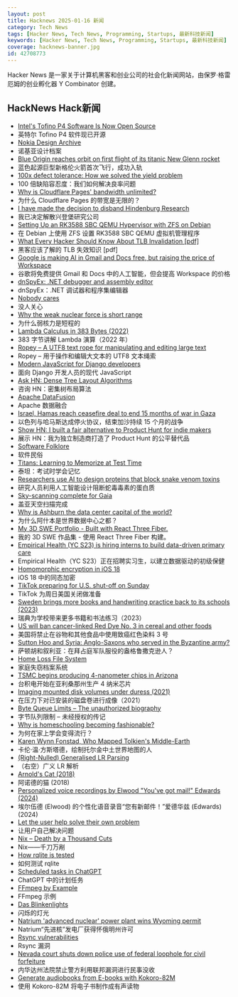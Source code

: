 ```yaml
---
layout: post
title: Hacknews 2025-01-16 新闻
category: Tech News
tags: [Hacker News, Tech News, Programming, Startups, 最新科技新闻]
keywords: [Hacker News, Tech News, Programming, Startups, 最新科技新闻]
coverage: hacknews-banner.jpg
id: 42708773
---
```


Hacker News 是一家关于计算机黑客和创业公司的社会化新闻网站，由保罗·格雷厄姆的创业孵化器 Y Combinator 创建。

## HackNews Hack新闻

- [Intel's Tofino P4 Software Is Now Open Source](https://p4.org/intels-tofino-p4-software-is-now-open-source/)
- 英特尔 Tofino P4 软件现已开源
- [Nokia Design Archive](https://nokiadesignarchive.aalto.fi)
- 诺基亚设计档案
- [Blue Origin reaches orbit on first flight of its titanic New Glenn rocket](https://arstechnica.com/space/2025/01/blue-origin-reaches-orbit-on-first-flight-of-its-titanic-new-glenn-rocket/)
- 蓝色起源巨型新格伦火箭首次飞行，成功入轨
- [100x defect tolerance: How we solved the yield problem](https://cerebras.ai/blog/100x-defect-tolerance-how-cerebras-solved-the-yield-problem)
- 100 倍缺陷容忍度：我们如何解决良率问题
- [Why is Cloudflare Pages' bandwidth unlimited?](https://mattsayar.com/why-does-cloudflare-pages-have-such-a-generous-free-tier/)
- 为什么 Cloudflare Pages 的带宽是无限的？
- [I have made the decision to disband Hindenburg Research](https://hindenburgresearch.com/gratitude/)
- 我已决定解散兴登堡研究公司
- [Setting Up an RK3588 SBC QEMU Hypervisor with ZFS on Debian](https://blog.kumio.org/posts/2025/01/bananapim7-hvm.html)
- 在 Debian 上使用 ZFS 设置 RK3588 SBC QEMU 虚拟机管理程序
- [What Every Hacker Should Know About TLB Invalidation [pdf]](https://grsecurity.net/h2hc_2024_what_every_hacker_should_know_TLB_invalidation.pdf)
- 黑客应该了解的 TLB 失效知识 [pdf]
- [Google is making AI in Gmail and Docs free, but raising the price of Workspace](https://www.theverge.com/2025/1/15/24343794/google-workspace-ai-features-free)
- 谷歌将免费提供 Gmail 和 Docs 中的人工智能，但会提高 Workspace 的价格
- [dnSpyEx: .NET debugger and assembly editor](https://github.com/dnSpyEx/dnSpy)
- dnSpyEx：.NET 调试器和程序集编辑器
- [Nobody cares](https://grantslatton.com/nobody-cares)
- 没人关心
- [Why the weak nuclear force is short range](https://profmattstrassler.com/articles-and-posts/particle-physics-basics/the-astonishing-standard-model/why-the-weak-nuclear-force-is-short-range/)
- 为什么弱核力是短程的
- [Lambda Calculus in 383 Bytes (2022)](https://justine.lol/lambda/)
- 383 字节讲解 Lambda 演算（2022 年）
- [Ropey – A UTF8 text rope for manipulating and editing large text](https://github.com/cessen/ropey)
- Ropey – 用于操作和编辑大文本的 UTF8 文本绳索
- [Modern JavaScript for Django developers](https://www.saaspegasus.com/guides/modern-javascript-for-django-developers/)
- 面向 Django 开发人员的现代 JavaScript
- [Ask HN: Dense Tree Layout Algorithms]()
- 咨询 HN：密集树布局算法
- [Apache DataFusion](https://datafusion.apache.org/)
- Apache 数据融合
- [Israel, Hamas reach ceasefire deal to end 15 months of war in Gaza](https://www.reuters.com/world/middle-east/gaza-ceasefire-appears-close-us-egyptian-leaders-put-focus-coming-hours-2025-01-14/)
- 以色列与哈马斯达成停火协议，结束加沙持续 15 个月的战争
- [Show HN: I built a fair alternative to Product Hunt for indie makers]()
- 展示 HN：我为独立制造商打造了 Product Hunt 的公平替代品
- [Software Folklore](http://beza1e1.tuxen.de/lore/index.html)
- 软件民俗
- [Titans: Learning to Memorize at Test Time](https://arxiv.org/abs/2501.00663)
- 泰坦：考试时学会记忆
- [Researchers use AI to design proteins that block snake venom toxins](https://arstechnica.com/science/2025/01/researchers-use-ai-to-design-proteins-that-block-snake-venom-toxins/)
- 研究人员利用人工智能设计阻断蛇毒毒素的蛋白质
- [Sky-scanning complete for Gaia](https://www.esa.int/ESA_Multimedia/Images/2025/01/Sky-scanning_complete_for_Gaia)
- 盖亚天空扫描完成
- [Why is Ashburn the data center capital of the world?](https://www.datacenters.com/news/why-is-ashburn-the-data-center-capital-of-the-world)
- 为什么阿什本是世界数据中心之都？
- [My 3D SWE Portfolio - Built with React Three Fiber.](https://dement.dev)
- 我的 3D SWE 作品集 - 使用 React Three Fiber 构建。
- [Empirical Health (YC S23) is hiring interns to build data-driven primary care](https://www.ycombinator.com/companies/empirical-health/jobs/BQlfWbt-software-engineer-intern-summer-2025)
- Empirical Health（YC S23）正在招聘实习生，以建立数据驱动的初级保健
- [Homomorphic encryption in iOS 18](https://boehs.org/node/homomorphic-encryption)
- iOS 18 中的同态加密
- [TikTok preparing for U.S. shut-off on Sunday](https://www.reuters.com/technology/tiktok-preparing-us-shut-off-sunday-information-reports-2025-01-15/)
- TikTok 为周日美国关闭做准备
- [Sweden brings more books and handwriting practice back to its schools (2023)](https://apnews.com/article/sweden-digital-education-backlash-reading-writing-1dd964c628f76361c43dbf3964f7dbf4)
- 瑞典为学校带来更多书籍和书法练习（2023）
- [US will ban cancer-linked Red Dye No. 3 in cereal and other foods](https://www.bloomberg.com/news/articles/2025-01-15/us-fda-to-ban-red-dye-no-3-rfk-went-after-due-to-cancer-link)
- 美国将禁止在谷物和其他食品中使用致癌红色染料 3 号
- [Sutton Hoo and Syria: Anglo-Saxons who served in the Byzantine army?](https://academic.oup.com/ehr/advance-article/doi/10.1093/ehr/ceae213/7941799)
- 萨顿胡和叙利亚：在拜占庭军队服役的盎格鲁撒克逊人？
- [Home Loss File System](https://docs.google.com/spreadsheets/d/1TPeJzW5pa-BiJZjuEa1yGSFs7ZJetbnxf2gjMvv4tkc/edit?usp=sharing)
- 家庭失窃档案系统
- [TSMC begins producing 4-nanometer chips in Arizona](https://www.reuters.com/technology/tsmc-begins-producing-4-nanometer-chips-arizona-raimondo-says-2025-01-10/)
- 台积电开始在亚利桑那州生产 4 纳米芯片
- [Imaging mounted disk volumes under duress (2021)](https://blog.benjojo.co.uk/post/imaging-mounted-disk-volumes-live)
- 在压力下对已安装的磁盘卷进行成像（2021）
- [Byte Queue Limits – The unauthorized biography](https://medium.com/@tom_84912/byte-queue-limits-the-unauthorized-biography-61adc5730b83)
- 字节队列限制 – 未经授权的传记
- [Why is homeschooling becoming fashionable?](https://newsletter.goodtechthings.com/p/why-are-tech-people-suddenly-so-into)
- 为何在家上学会变得流行？
- [Karen Wynn Fonstad, Who Mapped Tolkien's Middle-Earth](https://www.nytimes.com/2025/01/13/obituaries/karen-wynn-fonstad-overlooked.html)
- 卡伦·温·方斯塔德，绘制托尔金中土世界地图的人
- [(Right-Nulled) Generalised LR Parsing](https://blog.jeffsmits.net/generalised-lr-parsing/)
- （右空）广义 LR 解析
- [Arnold's Cat (2018)](http://gerdbreitenbach.de/arnold_cat/cat.html)
- 阿诺德的猫 (2018)
- [Personalized voice recordings by Elwood "You've got mail!" Edwards (2024)](https://blog.jgc.org/2024/11/personalized-voice-recordings-by-elwood.html)
- 埃尔伍德 (Elwood) 的个性化语音录音“您有新邮件！”爱德华兹 (Edwards) (2024)
- [Let the user help solve their own problem](https://boredzo.org/blog/archives/2025-01-14/let-the-user-help-solve-their-own-problem)
- 让用户自己解决问题
- [Nix – Death by a Thousand Cuts](https://www.dgt.is/blog/2025-01-10-nix-death-by-a-thousand-cuts/)
- Nix——千刀万剐
- [How rqlite is tested](https://philipotoole.com/how-is-rqlite-tested/)
- 如何测试 rqlite
- [Scheduled tasks in ChatGPT](https://help.openai.com/en/articles/10291617-scheduled-tasks-in-chatgpt)
- ChatGPT 中的计划任务
- [FFmpeg by Example](https://ffmpegbyexample.com/)
- FFmpeg 示例
- [Das Blinkenlights](https://rodyne.com/?p=1674)
- 闪烁的灯光
- [Natrium 'advanced nuclear' power plant wins Wyoming permit](https://wyofile.com/natrium-advanced-nuclear-power-plant-wins-wyoming-permit/)
- Natrium“先进核”发电厂获得怀俄明州许可
- [Rsync vulnerabilities](https://www.openwall.com/lists/oss-security/2025/01/14/3)
- Rsync 漏洞
- [Nevada court shuts down police use of federal loophole for civil forfeiture](https://ij.org/press-release/nevada-court-shuts-down-police-use-of-federal-loophole-for-civil-forfeiture/)
- 内华达州法院禁止警方利用联邦漏洞进行民事没收
- [Generate audiobooks from E-books with Kokoro-82M](https://claudio.uk/posts/epub-to-audiobook.html)
- 使用 Kokoro-82M 将电子书制作成有声读物

